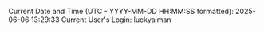 Current Date and Time (UTC - YYYY-MM-DD HH:MM:SS formatted): 2025-06-06 13:29:33
Current User's Login: luckyaiman
